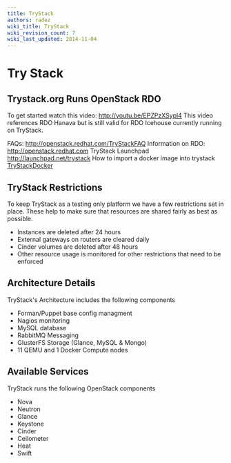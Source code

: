 ```yaml
---
title: TryStack
authors: radez
wiki_title: TryStack
wiki_revision_count: 7
wiki_last_updated: 2014-11-04
---
```


# Try Stack

## Trystack.org Runs OpenStack RDO

To get started watch this video: [<http://youtu.be/EPZPzXSypl4>](http://youtu.be/EPZPzXSypl4)
This video references RDO Hanava but is still valid for RDO Icehouse currently running on TryStack.

FAQs: <http://openstack.redhat.com/TryStackFAQ>
Information on RDO: <http://openstack.redhat.com>
TryStack Launchpad <http://launchpad.net/trystack>
 How to import a docker image into trystack [TryStackDocker](TryStackDocker)

## TryStack Restrictions

To keep TryStack as a testing only platform we have a few restrictions set in place.
These help to make sure that resources are shared fairly as best as possible.

*   Instances are deleted after 24 hours
*   External gateways on routers are cleared daily
*   Cinder volumes are deleted after 48 hours
*   Other resource usage is monitored for other restrictions that need to be enforced

## Architecture Details

TryStack's Architecture includes the following components

*   Forman/Puppet base config managment
*   Nagios monitoring
*   MySQL database
*   RabbitMQ Messaging
*   GlusterFS Storage (Glance, MySQL & Mongo)
*   11 QEMU and 1 Docker Compute nodes

## Available Services

TryStack runs the following OpenStack components

*   Nova
*   Neutron
*   Glance
*   Keystone
*   Cinder
*   Ceilometer
*   Heat
*   Swift
